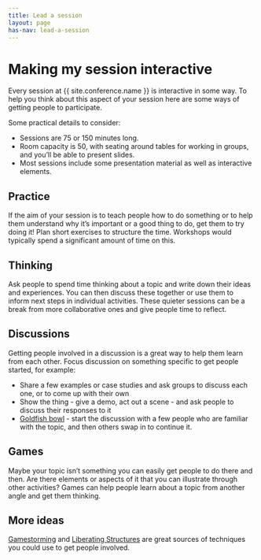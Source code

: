 ```yaml
---
title: Lead a session
layout: page
has-nav: lead-a-session
---
```

# Making my session interactive

Every session at {{ site.conference.name }} is interactive in some way. To help you think about this aspect of your session here are some ways of getting people to participate. 

Some practical details to consider:

* Sessions are 75 or 150 minutes long.
* Room capacity is 50, with seating around tables for working in groups, and you’ll be able to present slides.
* Most sessions include some presentation material as well as interactive elements.

## Practice

If the aim of your session is to teach people how to do something or to help them understand why it’s important or a good thing to do, get them to try doing it! Plan short exercises to structure the time. Workshops would typically spend a significant amount of time on this.

## Thinking

Ask people to spend time thinking about a topic and write down their ideas and experiences. You can then discuss these together or use them to inform next steps in individual activities. These quieter sessions can be a break from more collaborative ones and give people time to reflect.

## Discussions

Getting people involved in a discussion is a great way to help them learn from each other. Focus discussion on something specific to get people started, for example:

* Share a few examples or case studies and ask groups to discuss each one, or to come up with their own
* Show the thing - give a demo, act out a scene - and ask people to discuss their responses to it
* [Goldfish bowl][] - start the discussion with a few people who are familiar with the topic, and then others swap in to continue it.

## Games

Maybe your topic isn’t something you can easily get people to do there and then. Are there elements or aspects of it that you can illustrate through other activities? Games can help people learn about a topic from another angle and get them thinking.

## More ideas

[Gamestorming][] and [Liberating Structures][] are great sources of techniques you could use to get people involved.


[Goldfish bowl]: https://en.wikipedia.org/wiki/Fishbowl_(conversation)
[Gamestorming]: http://gamestorming.com/
[Liberating Structures]: http://www.liberatingstructures.com/
